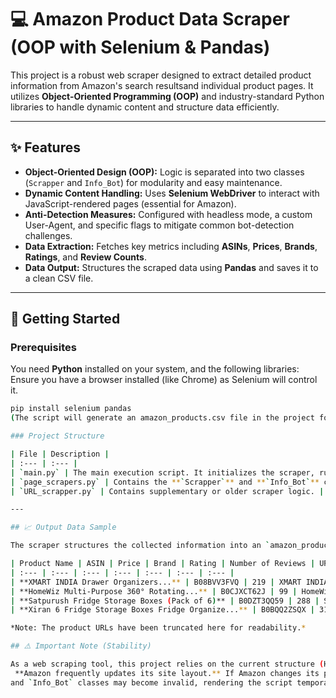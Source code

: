# 💻 Amazon Product Data Scraper (OOP with Selenium & Pandas)

This project is a robust web scraper designed to extract detailed product information from Amazon's
search resultsand individual product pages. It utilizes **Object-Oriented Programming (OOP)** and industry-standard 
Python libraries to handle dynamic content and structure data efficiently.

---

## ✨ Features

* **Object-Oriented Design (OOP):** Logic is separated into two classes (`Scrapper` and `Info_Bot`) for modularity and easy maintenance.
* **Dynamic Content Handling:** Uses **Selenium WebDriver** to interact with JavaScript-rendered pages (essential for Amazon).
* **Anti-Detection Measures:** Configured with headless mode, a custom User-Agent, and specific flags to mitigate common bot-detection challenges.
* **Data Extraction:** Fetches key metrics including **ASINs**, **Prices**, **Brands**, **Ratings**, and **Review Counts**.
* **Data Output:** Structures the scraped data using **Pandas** and saves it to a clean CSV file.

---

## 🚀 Getting Started

### Prerequisites

You need **Python** installed on your system, and the following libraries:
Ensure you have a browser installed (like Chrome) as Selenium will control it.
```bash
pip install selenium pandas
(The script will generate an amazon_products.csv file in the project folder.)

### Project Structure

| File | Description |
| :--- | :--- |
| `main.py` | The main execution script. It initializes the scraper, runs the workflow, and uses Pandas to process and save the final data. |
| `page_scrapers.py` | Contains the **`Scrapper`** and **`Info_Bot`** classes with all the Selenium navigation and data extraction logic. |
| `URL_scrapper.py` | Contains supplementary or older scraper logic. |

---

## 📈 Output Data Sample

The scraper structures the collected information into an `amazon_products.csv` file. A sample of the output data is shown below:

| Product Name | ASIN | Price | Brand | Rating | Number of Reviews | URL |
| :--- | :--- | :--- | :--- | :--- | :--- | :--- |
| **XMART INDIA Drawer Organizers...** | B08BVV3FVQ | 219 | XMART INDIA | 4.2 | 1,834 ratings | https://www.amazon.in/XMART-INDIA... |
| **HomeWiz Multi-Purpose 360° Rotating...** | B0CJXCT62J | 99 | HomeWiz | 4.8 | 222 ratings | https://www.amazon.in/HomeWiz-Multi-Purpose... |
| **Satpurush Fridge Storage Boxes (Pack of 6)** | B0DZT3QQ59 | 288 | Satpurush | 4.3 | 1,779 ratings | https://www.amazon.in/Satpurush-Refrigerator... |
| **Xiran 6 Fridge Storage Boxes Fridge Organize...** | B0BQQ2ZSQX | 319 | Xiran | 4.2 | 3,892 ratings | https://www.amazon.in/Xiran-Fridge-Organizer... |

*Note: The product URLs have been truncated here for readability.*

## ⚠️ Important Note (Stability)

As a web scraping tool, this project relies on the current structure (HTML/CSS selectors) of the Amazon website.
 **Amazon frequently updates its site layout.** If Amazon changes its page structure, the selectors used in the `Scrapper`
and `Info_Bot` classes may become invalid, rendering the script temporarily useless until the selectors are updated.

